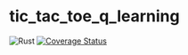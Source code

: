 # tic_tac_toe_q_learning

![Rust](https://github.com/ulphidius/tic_tac_toe_q_learning/workflows/Rust/badge.svg)
[![Coverage Status](https://coveralls.io/repos/github/ulphidius/tic_tac_toe_q_learning/badge.svg?branch=master)](https://coveralls.io/github/ulphidius/tic_tac_toe_q_learning?branch=master)
